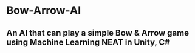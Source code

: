 # Bow-Arrow-AI
## An AI that can play a simple Bow & Arrow game using Machine Learning NEAT in Unity, C#
